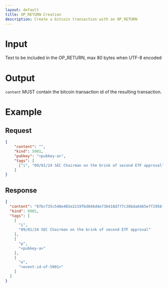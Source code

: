 ```yaml
---
layout: default
title: OP_RETURN Creation
description: Create a bitcoin transaction with an OP_RETURN
---
```


# Input

Text to be included in the OP_RETURN, max 80 bytes when UTF-8 encoded

# Output

`content` MUST contain the bitcoin transaction id of the resulting transaction.

# Example

## Request

```json
{
    "content": "",
    "kind": 5901,
    "pubkey": "<pubkey-a>",
    "tags": [
      ["i", "09/01/24 SEC Chairman on the brink of second ETF approval", "text"]
    ]
}
```

## Response

```json
{
  "content": "07bcf35c548e402e2219fbd846d4e736418d777c38bda6465e7f2956fd63e948",
  "kind": 6901,
  "tags": [
    [
      "i",
      "09/01/24 SEC Chairman on the brink of second ETF approval"
    ],
    [
      "p",
      "<pubkey-a>"
    ],
    [
      "e",
      "<event-id-of-5901>"
    ]
  ]
}
```
